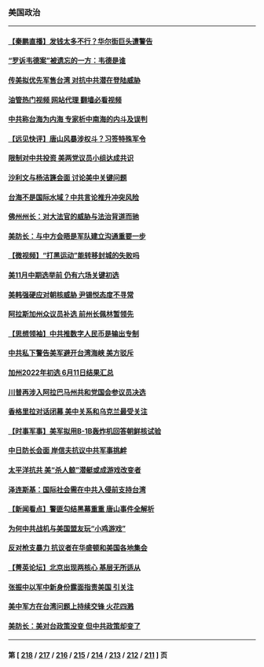 ### 美国政治
---
#### [【秦鹏直播】发钱太多不行？华尔街巨头遭警告](../../pages/ncid1078159/n13758979.md?06141245) 
#### [“罗诉韦德案”被遗忘的一方：韦德是谁](../../pages/ncid1078159/n13758835.md?06141245) 
#### [传美拟优先军售台湾 对抗中共潜在登陆威胁](../../pages/ncid1078159/n13758962.md?06141245) 
#### [油管热门视频 网站代理 翻墙必看视频](http://209.222.30.114:81/youtube.html?06141245)
#### [中共称台海为内海 专家析中南海的内斗及误判](../../pages/ncid1078159/n13758772.md?06141245) 
#### [【远见快评】唐山风暴涉权斗？习签特殊军令](../../pages/ncid1078159/n13758992.md?06141245) 
#### [限制对中共投资 美两党议员小组达成共识](../../pages/ncid1078159/n13758949.md?06141245) 
#### [沙利文与杨洁篪会面 讨论美中关键问题](../../pages/ncid1078159/n13758918.md?06141245) 
#### [台海不是国际水域？中共言论推升冲突风险](../../pages/ncid1078159/n13758829.md?06141245) 
#### [佛州州长：对大法官的威胁与法治背道而驰](../../pages/ncid1078159/n13758775.md?06141245) 
#### [美防长：与中方会晤是军队建立沟通重要一步](../../pages/ncid1078159/n13758740.md?06141245) 
#### [【微视频】“打黑运动”能转移封城的失败吗](../../pages/ncid1078159/n13758771.md?06141245) 
#### [美11月中期选举前 仍有六场关键初选](../../pages/ncid1078159/n13758196.md?06141245) 
#### [美韩强硬应对朝核威胁 尹锡悦态度不寻常](../../pages/ncid1078159/n13758207.md?06141245) 
#### [阿拉斯加州众议员补选 前州长佩林暂领先](../../pages/ncid1078159/n13757974.md?06141245) 
#### [【思想领袖】中共推数字人民币是输出专制](../../pages/ncid1078159/n13742264.md?06141245) 
#### [中共私下警告美军避开台湾海峡 美方驳斥](../../pages/ncid1078159/n13758085.md?06141245) 
#### [加州2022年初选 6月11日结果汇总](../../pages/ncid1078159/n13757990.md?06141245) 
#### [川普再涉入阿拉巴马州共和党国会参议员决选](../../pages/ncid1078159/n13757866.md?06141245) 
#### [香格里拉对话闭幕 美中关系和乌克兰最受关注](../../pages/ncid1078159/n13757929.md?06141245) 
#### [【时事军事】美军拟用B-1B轰炸机回答朝鲜核试验](../../pages/ncid1078159/n13757943.md?06141245) 
#### [中日防长会面 岸信夫抗议中共军事挑衅](../../pages/ncid1078159/n13757815.md?06141245) 
#### [太平洋抗共 美“杀人鲸”潜艇或成游戏改变者](../../pages/ncid1078159/n13754341.md?06141245) 
#### [泽连斯基：国际社会需在中共入侵前支持台湾](../../pages/ncid1078159/n13757498.md?06141245) 
#### [【新闻看点】警匪勾结黑幕重重 唐山事件全解析](../../pages/ncid1078159/n13757354.md?06141245) 
#### [为何中共战机与美国盟友玩“小鸡游戏”](../../pages/ncid1078159/n13757366.md?06141245) 
#### [反对枪支暴力 抗议者在华盛顿和美国各地集会](../../pages/ncid1078159/n13757378.md?06141245) 
#### [【菁英论坛】北京出现两核心 基层无所适从](../../pages/ncid1078159/n13757348.md?06141245) 
#### [张振中以军中新身份露面指责美国 引关注](../../pages/ncid1078159/n13757337.md?06141245) 
#### [美中军方在台湾问题上持续交锋 火花四溅](../../pages/ncid1078159/n13757334.md?06141245) 
#### [美防长：美对台政策没变 但中共政策却变了](../../pages/ncid1078159/n13757281.md?06141245) 

---
#### 第 [ [218](./218.md?06141245) / [217](./217.md?06141245) / [216](./216.md?06141245) / [215](./215.md?06141245) / [214](./214.md?06141245) / [213](./213.md?06141245) / [212](./212.md?06141245) / [211](./211.md?06141245) ] 页
